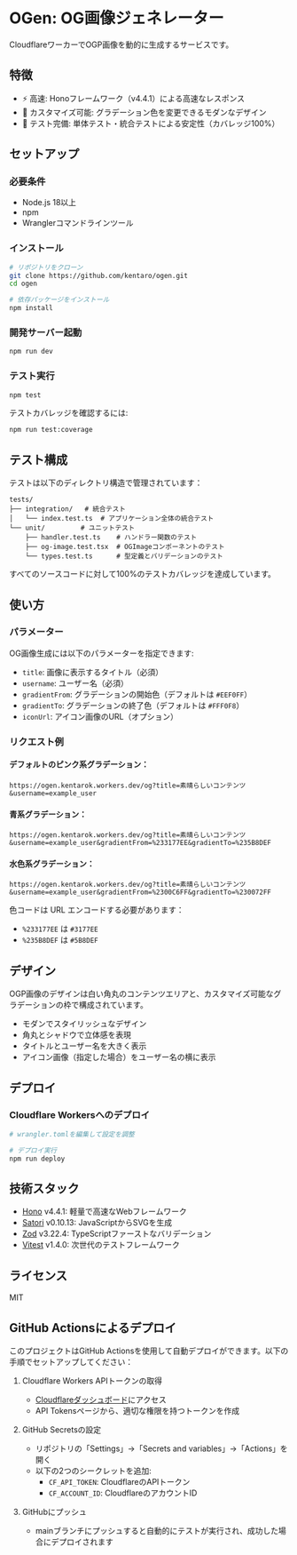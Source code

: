 # OGen: OG画像ジェネレーター

CloudflareワーカーでOGP画像を動的に生成するサービスです。

## 特徴

- ⚡️ 高速: Honoフレームワーク（v4.4.1）による高速なレスポンス
- 🎨 カスタマイズ可能: グラデーション色を変更できるモダンなデザイン
- 🧪 テスト完備: 単体テスト・統合テストによる安定性（カバレッジ100%）

## セットアップ

### 必要条件

- Node.js 18以上
- npm
- Wranglerコマンドラインツール

### インストール

```bash
# リポジトリをクローン
git clone https://github.com/kentaro/ogen.git
cd ogen

# 依存パッケージをインストール
npm install
```

### 開発サーバー起動

```bash
npm run dev
```

### テスト実行

```bash
npm test
```

テストカバレッジを確認するには:

```bash
npm run test:coverage
```

## テスト構成

テストは以下のディレクトリ構造で管理されています：

```
tests/
├── integration/   # 統合テスト
│   └── index.test.ts  # アプリケーション全体の統合テスト
└── unit/         # ユニットテスト
    ├── handler.test.ts    # ハンドラー関数のテスト
    ├── og-image.test.tsx  # OGImageコンポーネントのテスト
    └── types.test.ts      # 型定義とバリデーションのテスト
```

すべてのソースコードに対して100%のテストカバレッジを達成しています。

## 使い方

### パラメーター

OG画像生成には以下のパラメーターを指定できます:

- `title`: 画像に表示するタイトル（必須）
- `username`: ユーザー名（必須）
- `gradientFrom`: グラデーションの開始色（デフォルトは `#EEF0FF`）
- `gradientTo`: グラデーションの終了色（デフォルトは `#FFF0F8`）
- `iconUrl`: アイコン画像のURL（オプション）

### リクエスト例

#### デフォルトのピンク系グラデーション：
```
https://ogen.kentarok.workers.dev/og?title=素晴らしいコンテンツ&username=example_user
```

#### 青系グラデーション：
```
https://ogen.kentarok.workers.dev/og?title=素晴らしいコンテンツ&username=example_user&gradientFrom=%233177EE&gradientTo=%235B8DEF
```

#### 水色系グラデーション：
```
https://ogen.kentarok.workers.dev/og?title=素晴らしいコンテンツ&username=example_user&gradientFrom=%2300C6FF&gradientTo=%230072FF
```

色コードは URL エンコードする必要があります：
- `%233177EE` は `#3177EE`
- `%235B8DEF` は `#5B8DEF`

## デザイン

OGP画像のデザインは白い角丸のコンテンツエリアと、カスタマイズ可能なグラデーションの枠で構成されています。

- モダンでスタイリッシュなデザイン
- 角丸とシャドウで立体感を表現
- タイトルとユーザー名を大きく表示
- アイコン画像（指定した場合）をユーザー名の横に表示

## デプロイ

### Cloudflare Workersへのデプロイ

```bash
# wrangler.tomlを編集して設定を調整

# デプロイ実行
npm run deploy
```

## 技術スタック

- [Hono](https://hono.dev/) v4.4.1: 軽量で高速なWebフレームワーク
- [Satori](https://github.com/vercel/satori) v0.10.13: JavaScriptからSVGを生成
- [Zod](https://zod.dev/) v3.22.4: TypeScriptファーストなバリデーション
- [Vitest](https://vitest.dev/) v1.4.0: 次世代のテストフレームワーク

## ライセンス

MIT 

## GitHub Actionsによるデプロイ

このプロジェクトはGitHub Actionsを使用して自動デプロイができます。以下の手順でセットアップしてください：

1. Cloudflare Workers APIトークンの取得
   - [Cloudflareダッシュボード](https://dash.cloudflare.com/)にアクセス
   - API Tokensページから、適切な権限を持つトークンを作成

2. GitHub Secretsの設定
   - リポジトリの「Settings」→「Secrets and variables」→「Actions」を開く
   - 以下の2つのシークレットを追加:
     - `CF_API_TOKEN`: CloudflareのAPIトークン
     - `CF_ACCOUNT_ID`: CloudflareのアカウントID

3. GitHubにプッシュ
   - mainブランチにプッシュすると自動的にテストが実行され、成功した場合にデプロイされます 